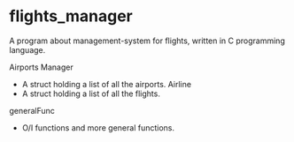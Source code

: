 # flights_manager
A program about management-system for flights, written in C programming language.

Airports Manager
- A struct holding a list of all the airports.
Airline
- A struct holding a list of all the flights.

generalFunc
- O/I functions and more general functions.
